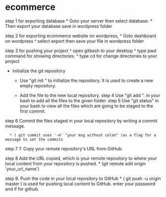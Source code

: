 # ecommerce

step 1 for exporting database
      * Goto your server then select database.
      * Then export your database save in wordpress folder

step 2 for exporting ecommerce website on wordpress,
      ^ Goto dashboard on wordpress
      ^ select export then save your file in wordpress folder

step 3 for pushing your project
     ^ open gitbash to your desktop
     ^ type pwd command for showing directories.
     ^ type cd for change directories to your project
 
 * Initialize the git repository
   
   * Use "git init " to initialize the repository. It is used to create a new empty repository.
   
   * Add the file to the new local repository.
step 4 
     Use "git add ". in your bash to add all the files to the given folder.
step 5
      Use "git status" in your bash to view all the files which are going to be staged to the first commit.

step 6 Commit the files staged in your local repository by writing a commit message.
     
      * ( git commit uses '-m' "your msg without colon" )as a flag for a message to set the commits
step 7 
  7. Copy your remote repository's URL from GitHub.

step 8 
     Add the URL copied, which is your remote repository to where your local content from your repository is pushed.
       * (git remote add origin 'your_url_name')

step 9. Push the code in your local repository to GitHub
        * ( git push -u origin master ) is used for pushing local content to GitHub.
        enter your password and if for github.

